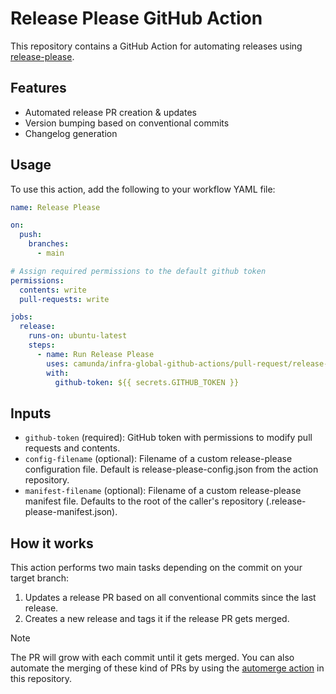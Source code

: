 # Release Please GitHub Action

This repository contains a GitHub Action for automating releases using [release-please](https://github.com/googleapis/release-please).

## Features

- Automated release PR creation & updates
- Version bumping based on conventional commits
- Changelog generation

## Usage

To use this action, add the following to your workflow YAML file:

```yaml
name: Release Please

on:
  push:
    branches:
      - main

# Assign required permissions to the default github token
permissions:
  contents: write
  pull-requests: write

jobs:
  release:
    runs-on: ubuntu-latest
    steps:
      - name: Run Release Please
        uses: camunda/infra-global-github-actions/pull-request/release-please@main
        with:
          github-token: ${{ secrets.GITHUB_TOKEN }}

```

## Inputs
* `github-token` (required): GitHub token with permissions to modify pull requests and contents.
* `config-filename` (optional): Filename of a custom release-please configuration file. Default is release-please-config.json from the action repository.
* `manifest-filename` (optional): Filename of a custom release-please manifest file. Defaults to the root of the caller's repository (.release-please-manifest.json).

## How it works

This action performs two main tasks depending on the commit on your target branch:

1. Updates a release PR based on all conventional commits since the last release.
2. Creates a new release and tags it if the release PR gets merged.

> [!NOTE]
> The PR will grow with each commit until it gets merged.
> You can also automate the merging of these kind of PRs by using the [automerge action](../automerge/README.md) in this repository.
